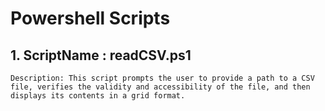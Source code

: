 # Powershell Scripts
  ## 1. ScriptName : readCSV.ps1
    Description: This script prompts the user to provide a path to a CSV file, verifies the validity and accessibility of the file, and then displays its contents in a grid format.